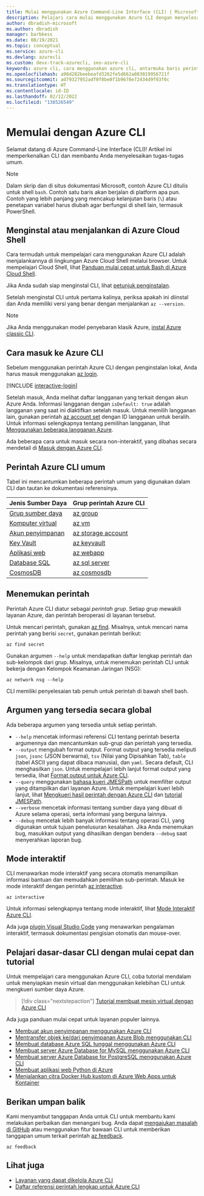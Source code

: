 ```yaml
---
title: Mulai menggunakan Azure Command-Line Interface (CLI) | Microsoft Docs
description: Pelajari cara mulai menggunakan Azure CLI dengan menyelesaikan perintah umum. Anda dapat mulai menggunakan Azure CLI dengan menjalankannya di lingkungan Azure Cloud Shell.
author: dbradish-microsoft
ms.author: dbradish
manager: barbkess
ms.date: 08/19/2021
ms.topic: conceptual
ms.service: azure-cli
ms.devlang: azurecli
ms.custom: devx-track-azurecli, seo-azure-cli
keywords: azure cli, cara menggunakan azure cli, antarmuka baris perintah azure, cara membuka azure cli, perintah azure cli
ms.openlocfilehash: a98d282beebeafd3262fe5d662a083019956721f
ms.sourcegitcommit: ad79327952adf0f8be8f1b9678e72434d9f03f0c
ms.translationtype: HT
ms.contentlocale: id-ID
ms.lasthandoff: 02/12/2022
ms.locfileid: "138526549"
---
```

# <a name="get-started-with-azure-cli"></a>Memulai dengan Azure CLI

Selamat datang di Azure Command-Line Interface (CLI)!  Artikel ini memperkenalkan CLI dan membantu Anda menyelesaikan tugas-tugas umum.

> [!NOTE]
>
> Dalam skrip dan di situs dokumentasi Microsoft, contoh Azure CLI ditulis untuk shell `bash`. Contoh satu baris akan berjalan di platform apa pun. Contoh yang lebih panjang yang mencakup kelanjutan baris (`\`) atau penetapan variabel harus diubah agar berfungsi di shell lain, termasuk PowerShell.

## <a name="install-or-run-in-azure-cloud-shell"></a>Menginstal atau menjalankan di Azure Cloud Shell

Cara termudah untuk mempelajari cara menggunakan Azure CLI adalah menjalankannya di lingkungan Azure Cloud Shell melalui browser. Untuk mempelajari Cloud Shell, lihat [Panduan mulai cepat untuk Bash di Azure Cloud Shell](/azure/cloud-shell/quickstart).

Jika Anda sudah siap menginstal CLI, lihat [petunjuk penginstalan](install-azure-cli.md).

Setelah menginstal CLI untuk pertama kalinya, periksa apakah ini diinstal dan Anda memiliki versi yang benar dengan menjalankan `az --version`.

> [!NOTE]
> Jika Anda menggunakan model penyebaran klasik Azure, [instal Azure classic CLI](install-classic-cli.md).

## <a name="how-to-sign-into-the-azure-cli"></a>Cara masuk ke Azure CLI

Sebelum menggunakan perintah Azure CLI dengan penginstalan lokal, Anda harus masuk menggunakan [az login](/cli/azure/reference-index#az-login).

[!INCLUDE [interactive-login](includes/interactive-login.md)]

Setelah masuk, Anda melihat daftar langganan yang terkait dengan akun Azure Anda. Informasi langganan dengan `isDefault: true` adalah langganan yang saat ini diaktifkan setelah masuk. Untuk memilih langganan lain, gunakan perintah [az account set](/cli/azure/account#az-account-set) dengan ID langganan untuk beralih. Untuk informasi selengkapnya tentang pemilihan langganan, lihat [Menggunakan beberapa langganan Azure](manage-azure-subscriptions-azure-cli.md).

Ada beberapa cara untuk masuk secara non-interaktif, yang dibahas secara mendetail di [Masuk dengan Azure CLI](authenticate-azure-cli.md).

## <a name="common-azure-cli-commands"></a>Perintah Azure CLI umum

Tabel ini mencantumkan beberapa perintah umum yang digunakan dalam CLI dan tautan ke dokumentasi referensinya.

| Jenis Sumber Daya | Grup perintah Azure CLI |
|---------------|-------------------------|
| [Grup sumber daya](/azure/azure-resource-manager/resource-group-overview) | [az group](/cli/azure/group) |
| [Komputer virtual](/azure/virtual-machines) | [az vm](/cli/azure/vm) |
| [Akun penyimpanan](/azure/storage/common/storage-introduction) | [az storage account](/cli/azure/storage/account) |
| [Key Vault](/azure/key-vault/key-vault-whatis) | [az keyvault](/cli/azure/keyvault) |
| [Aplikasi web](/azure/app-service) | [az webapp](/cli/azure/webapp) |
| [Database SQL](/azure/sql-database) | [az sql server](/cli/azure/sql/server) |
| [CosmosDB](/azure/cosmos-db) | [az cosmosdb](/cli/azure/cosmosdb) |

## <a name="finding-commands"></a>Menemukan perintah

Perintah Azure CLI diatur sebagai _perintah_ _grup_. Setiap grup mewakili layanan Azure, dan perintah beroperasi di layanan tersebut.

Untuk mencari perintah, gunakan [az find](/cli/azure/reference-index#az-find). Misalnya, untuk mencari nama perintah yang berisi `secret`, gunakan perintah berikut:

```azurecli-interactive
az find secret
```

Gunakan argumen `--help` untuk mendapatkan daftar lengkap perintah dan sub-kelompok dari grup. Misalnya, untuk menemukan perintah CLI untuk bekerja dengan Kelompok Keamanan Jaringan (NSG):

```azurecli-interactive
az network nsg --help
```

CLI memiliki penyelesaian tab penuh untuk perintah di bawah shell bash.

## <a name="globally-available-arguments"></a>Argumen yang tersedia secara global

Ada beberapa argumen yang tersedia untuk setiap perintah.

* `--help` mencetak informasi referensi CLI tentang perintah beserta argumennya dan mencantumkan sub-grup dan perintah yang tersedia.
* `--output` mengubah format output. Format output yang tersedia meliputi `json`, `jsonc` (JSON berwarna), `tsv` (Nilai yang Dipisahkan Tab), `table` (tabel ASCII yang dapat dibaca manusia), dan `yaml`. Secara default, CLI menghasilkan `json`. Untuk mempelajari lebih lanjut format output yang tersedia, lihat [Format output untuk Azure CLI](format-output-azure-cli.md).
* `--query` menggunakan [bahasa kueri JMESPath](http://jmespath.org/) untuk memfilter output yang ditampilkan dari layanan Azure. Untuk mempelajari kueri lebih lanjut, lihat [Mengkueri hasil perintah dengan Azure CLI](query-azure-cli.md) dan [tutorial JMESPath](http://jmespath.org/tutorial.html).
* `--verbose` mencetak informasi tentang sumber daya yang dibuat di Azure selama operasi, serta informasi yang berguna lainnya.
* `--debug` mencetak lebih banyak informasi tentang operasi CLI, yang digunakan untuk tujuan penelusuran kesalahan. Jika Anda menemukan bug, masukkan output yang dihasilkan dengan bendera `--debug` saat menyerahkan laporan bug.

## <a name="interactive-mode"></a>Mode interaktif

CLI menawarkan mode interaktif yang secara otomatis menampilkan informasi bantuan dan memudahkan pemilihan sub-perintah. Masuk ke mode interaktif dengan perintah [az interactive](/cli/azure/reference-index#az-interactive).

```azurecli-interactive
az interactive
```

Untuk informasi selengkapnya tentang mode interaktif, lihat [Mode Interaktif Azure CLI](interactive-azure-cli.md).

Ada juga [plugin Visual Studio Code](https://marketplace.visualstudio.com/items?itemName=ms-vscode.azurecli) yang menawarkan pengalaman interaktif, termasuk dokumentasi pengisian otomatis dan mouse-over.

## <a name="learn-cli-basics-with-quickstarts-and-tutorials"></a>Pelajari dasar-dasar CLI dengan mulai cepat dan tutorial

Untuk mempelajari cara menggunakan Azure CLI, coba tutorial mendalam untuk menyiapkan mesin virtual dan menggunakan kelebihan CLI untuk mengkueri sumber daya Azure.

> [!div class="nextstepaction"]
> [Tutorial membuat mesin virtual dengan Azure CLI](azure-cli-vm-tutorial.yml)

Ada juga panduan mulai cepat untuk layanan populer lainnya.

* [Membuat akun penyimpanan menggunakan Azure CLI](/azure/storage/common/storage-quickstart-create-storage-account-cli)
* [Mentransfer objek ke/dari penyimpanan Azure Blob menggunakan CLI](/azure/storage/blobs/storage-quickstart-blobs-cli)
* [Membuat database Azure SQL tunggal menggunakan Azure CLI](/azure/sql-database/sql-database-get-started-cli)
* [Membuat server Azure Database for MySQL menggunakan Azure CLI](/azure/mysql/quickstart-create-mysql-server-database-using-azure-cli)
* [Membuat server Azure Database for PostgreSQL menggunakan Azure CLI](/azure/postgresql/quickstart-create-server-database-azure-cli)
* [Membuat aplikasi web Python di Azure](/azure/app-service/app-service-web-get-started-python)
* [Menjalankan citra Docker Hub kustom di Azure Web Apps untuk Kontainer](/azure/app-service/containers/quickstart-custom-docker-image)

## <a name="give-feedback"></a>Berikan umpan balik

Kami menyambut tanggapan Anda untuk CLI untuk membantu kami melakukan perbaikan dan menangani bug. Anda dapat [mengajukan masalah di GitHub](https://github.com/azure/azure-cli/issues) atau menggunakan fitur bawaan CLI untuk memberikan tanggapan umum terkait perintah [az feedback](/cli/azure/reference-index#az-feedback).

```azurecli-interactive
az feedback
```

## <a name="see-also"></a>Lihat juga

* [Layanan yang dapat dikelola Azure CLI](azure-services-the-azure-cli-can-manage.md)
* [Daftar referensi perintah lengkap untuk Azure CLI](/cli/azure/reference-index)